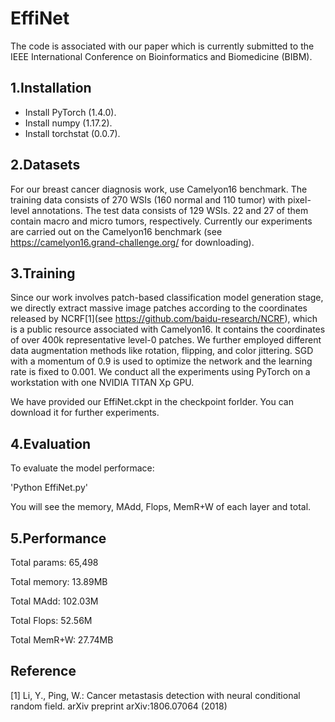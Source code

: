 # EffiNet

The code is associated with our paper which is currently submitted to the IEEE International Conference on Bioinformatics and Biomedicine (BIBM).

## 1.Installation
-	Install PyTorch (1.4.0).
-	Install numpy (1.17.2).
-	Install torchstat (0.0.7).

## 2.Datasets
For our breast cancer diagnosis work, use Camelyon16 benchmark. The training data consists of 270 WSIs (160 normal and 110 tumor) with pixel-level annotations. The test data consists of 129 WSIs. 22 and 27 of them contain macro and micro tumors, respectively. 
Currently our experiments are carried out on the Camelyon16 benchmark (see https://camelyon16.grand-challenge.org/ for downloading).

## 3.Training 
Since our work involves patch-based classification model generation stage, we directly extract massive image patches according to the coordinates released by NCRF[1](see https://github.com/baidu-research/NCRF), which is a public resource associated with Camelyon16. It contains the coordinates of over 400k representative level-0 patches. We further employed different data augmentation methods like rotation, flipping, and color jittering. SGD with a momentum of 0.9 is used to optimize the network and the learning rate is fixed to 0.001. We conduct all the experiments using PyTorch on a workstation with one NVIDIA TITAN Xp GPU.

We have provided our EffiNet.ckpt in the checkpoint forlder. 
You can download it for further experiments.

## 4.Evaluation
To evaluate the model performace:

'Python EffiNet.py'

You will see the memory, MAdd, Flops, MemR+W of each layer and total.

## 5.Performance
Total params: 65,498

Total memory: 13.89MB

Total MAdd: 102.03M

Total Flops: 52.56M

Total MemR+W: 27.74MB

## Reference
[1] Li, Y., Ping, W.: Cancer metastasis detection with neural conditional random field. arXiv preprint arXiv:1806.07064 (2018)

